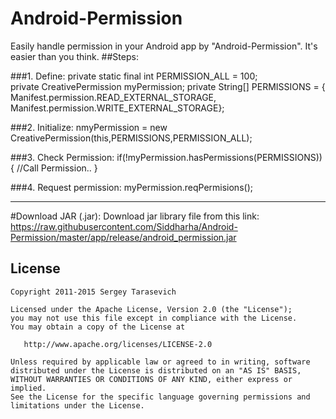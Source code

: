 # Android-Permission 
Easily handle permission in your Android app by "Android-Permission". It's easier than you think.
##Steps:

###1. Define:
private static final int PERMISSION_ALL = 100; </br>
private CreativePermission myPermission;
private String[] PERMISSIONS = { Manifest.permission.READ_EXTERNAL_STORAGE,
            Manifest.permission.WRITE_EXTERNAL_STORAGE};
            
###2. Initialize:
nmyPermission = new CreativePermission(this,PERMISSIONS,PERMISSION_ALL);

###3. Check Permission:
 if(!myPermission.hasPermissions(PERMISSIONS))
        {
            //Call Permission..
        }
        
###4. Request permission:
myPermission.reqPermisions();

____________________________________________________________________________________________________________

#Download JAR (.jar):
Download jar library file from this link: 
https://raw.githubusercontent.com/Siddharha/Android-Permission/master/app/release/android_permission.jar

## License

    Copyright 2011-2015 Sergey Tarasevich

    Licensed under the Apache License, Version 2.0 (the "License");
    you may not use this file except in compliance with the License.
    You may obtain a copy of the License at

       http://www.apache.org/licenses/LICENSE-2.0

    Unless required by applicable law or agreed to in writing, software
    distributed under the License is distributed on an "AS IS" BASIS,
    WITHOUT WARRANTIES OR CONDITIONS OF ANY KIND, either express or implied.
    See the License for the specific language governing permissions and
    limitations under the License.
